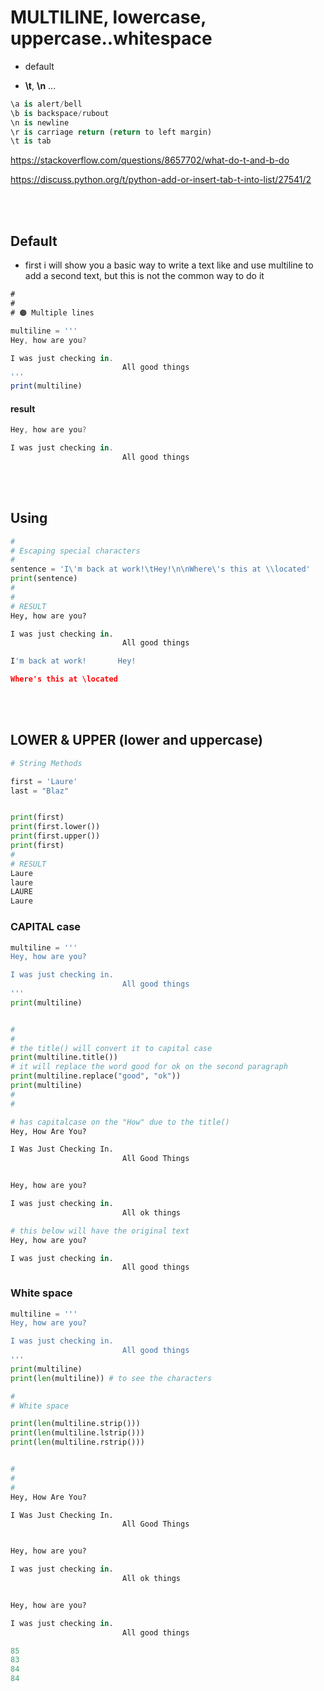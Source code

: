 # MULTILINE, lowercase, uppercase..whitespace

- default

- **\t**, **\n** ...

```python
\a is alert/bell
\b is backspace/rubout
\n is newline
\r is carriage return (return to left margin)
\t is tab
```

https://stackoverflow.com/questions/8657702/what-do-t-and-b-do

https://discuss.python.org/t/python-add-or-insert-tab-t-into-list/27541/2

<br>
<br>

## Default

- first i will show you a basic way to write a text like and use multiline to add a second text, but this is not the common way to do it

```javascript
#
#
# 🟠 Multiple lines

multiline = '''
Hey, how are you?

I was just checking in.
                         All good things
'''
print(multiline)
```

#### result

```javascript
Hey, how are you?

I was just checking in.
                         All good things
```

<br>
<br>

## Using

```python
#
# Escaping special characters
#
sentence = 'I\'m back at work!\tHey!\n\nWhere\'s this at \\located'
print(sentence)
#
#
# RESULT
Hey, how are you?

I was just checking in.
                         All good things

I'm back at work!       Hey!

Where's this at \located
```

<br>
<br>

## LOWER & UPPER (lower and uppercase)

```python
# String Methods

first = 'Laure'
last = "Blaz"


print(first)
print(first.lower())
print(first.upper())
print(first)
#
# RESULT
Laure
laure
LAURE
Laure
```

### CAPITAL case

```python
multiline = '''
Hey, how are you?

I was just checking in.
                         All good things
'''
print(multiline)


#
#
# the title() will convert it to capital case
print(multiline.title())
# it will replace the word good for ok on the second paragraph
print(multiline.replace("good", "ok"))
print(multiline)
#
#

# has capitalcase on the "How" due to the title()
Hey, How Are You?

I Was Just Checking In.
                         All Good Things


Hey, how are you?

I was just checking in.
                         All ok things

# this below will have the original text
Hey, how are you?

I was just checking in.
                         All good things
```

### White space

```python
multiline = '''
Hey, how are you?

I was just checking in.
                         All good things
'''
print(multiline)
print(len(multiline)) # to see the characters

#
# White space

print(len(multiline.strip()))
print(len(multiline.lstrip()))
print(len(multiline.rstrip()))


#
#
#
Hey, How Are You?

I Was Just Checking In.
                         All Good Things


Hey, how are you?

I was just checking in.
                         All ok things


Hey, how are you?

I was just checking in.
                         All good things

85
83
84
84
```
